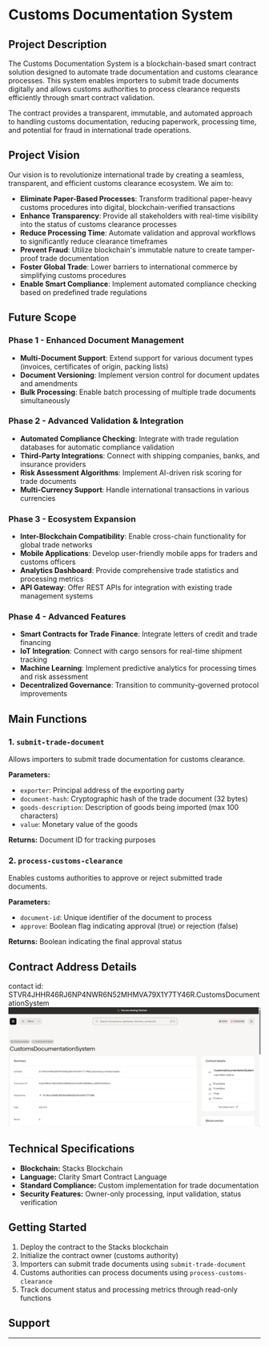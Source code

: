 # Customs Documentation System

## Project Description

The Customs Documentation System is a blockchain-based smart contract solution designed to automate trade documentation and customs clearance processes. This system enables importers to submit trade documents digitally and allows customs authorities to process clearance requests efficiently through smart contract validation.

The contract provides a transparent, immutable, and automated approach to handling customs documentation, reducing paperwork, processing time, and potential for fraud in international trade operations.

## Project Vision

Our vision is to revolutionize international trade by creating a seamless, transparent, and efficient customs clearance ecosystem. We aim to:

- **Eliminate Paper-Based Processes**: Transform traditional paper-heavy customs procedures into digital, blockchain-verified transactions
- **Enhance Transparency**: Provide all stakeholders with real-time visibility into the status of customs clearance processes
- **Reduce Processing Time**: Automate validation and approval workflows to significantly reduce clearance timeframes
- **Prevent Fraud**: Utilize blockchain's immutable nature to create tamper-proof trade documentation
- **Foster Global Trade**: Lower barriers to international commerce by simplifying customs procedures
- **Enable Smart Compliance**: Implement automated compliance checking based on predefined trade regulations

## Future Scope

### Phase 1 - Enhanced Document Management
- **Multi-Document Support**: Extend support for various document types (invoices, certificates of origin, packing lists)
- **Document Versioning**: Implement version control for document updates and amendments
- **Bulk Processing**: Enable batch processing of multiple trade documents simultaneously

### Phase 2 - Advanced Validation & Integration
- **Automated Compliance Checking**: Integrate with trade regulation databases for automatic compliance validation
- **Third-Party Integrations**: Connect with shipping companies, banks, and insurance providers
- **Risk Assessment Algorithms**: Implement AI-driven risk scoring for trade documents
- **Multi-Currency Support**: Handle international transactions in various currencies

### Phase 3 - Ecosystem Expansion
- **Inter-Blockchain Compatibility**: Enable cross-chain functionality for global trade networks
- **Mobile Applications**: Develop user-friendly mobile apps for traders and customs officers
- **Analytics Dashboard**: Provide comprehensive trade statistics and processing metrics
- **API Gateway**: Offer REST APIs for integration with existing trade management systems

### Phase 4 - Advanced Features
- **Smart Contracts for Trade Finance**: Integrate letters of credit and trade financing
- **IoT Integration**: Connect with cargo sensors for real-time shipment tracking
- **Machine Learning**: Implement predictive analytics for processing times and risk assessment
- **Decentralized Governance**: Transition to community-governed protocol improvements

## Main Functions

### 1. `submit-trade-document`
Allows importers to submit trade documentation for customs clearance.

**Parameters:**
- `exporter`: Principal address of the exporting party
- `document-hash`: Cryptographic hash of the trade document (32 bytes)
- `goods-description`: Description of goods being imported (max 100 characters)
- `value`: Monetary value of the goods

**Returns:** Document ID for tracking purposes

### 2. `process-customs-clearance`
Enables customs authorities to approve or reject submitted trade documents.

**Parameters:**
- `document-id`: Unique identifier of the document to process
- `approve`: Boolean flag indicating approval (true) or rejection (false)

**Returns:** Boolean indicating the final approval status

## Contract Address Details
contact id:
STVR4JHHR46RJ6NP4NWR6N52MHMVA79X1Y7TY46R.CustomsDocumentationSystem
![alt text](<Screenshot 2025-08-26 121647-1.png>)

## Technical Specifications

- **Blockchain:** Stacks Blockchain
- **Language:** Clarity Smart Contract Language
- **Standard Compliance:** Custom implementation for trade documentation
- **Security Features:** Owner-only processing, input validation, status verification

## Getting Started

1. Deploy the contract to the Stacks blockchain
2. Initialize the contract owner (customs authority)
3. Importers can submit trade documents using `submit-trade-document`
4. Customs authorities can process documents using `process-customs-clearance`
5. Track document status and processing metrics through read-only functions

## Support

---